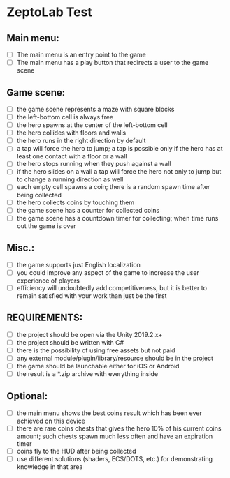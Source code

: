 # ZeptoLab Test
## Main menu:
- [ ] The main menu is an entry point to the game
- [ ] The main menu has a play button that redirects a user to the game scene
## Game scene:
- [ ] the game scene represents a maze with square blocks
- [ ] the left-bottom cell is always free
- [ ] the hero spawns at the center of the left-bottom cell
- [ ] the hero collides with floors and walls
- [ ] the hero runs in the right direction by default
- [ ] a tap will force the hero to jump; a tap is possible only if the hero has at least one contact with a floor or a wall
- [ ] the hero stops running when they push against a wall
- [ ] if the hero slides on a wall a tap will force the hero not only to jump but to change a running direction as well
- [ ] each empty cell spawns a coin; there is a random spawn time after being collected
- [ ] the hero collects coins by touching them
- [ ] the game scene has a counter for collected coins
- [ ] the game scene has a countdown timer for collecting; when time runs out the game is over
## Misc.:
- [ ] the game supports just English localization
- [ ] you could improve any aspect of the game to increase the user experience of players
- [ ] efficiency will undoubtedly add competitiveness, but it is better to remain satisfied with your work than just be the first
## REQUIREMENTS:
- [ ] the project should be open via the Unity 2019.2.x+
- [ ] the project should be written with C#
- [ ] there is the possibility of using free assets but not paid
- [ ] any external module/plugin/library/resource should be in the project
- [ ] the game should be launchable either for iOS or Android
- [ ] the result is a *.zip archive with everything inside

## Optional:
- [ ] the main menu shows the best coins result which has been ever achieved on this device
- [ ] there are rare coins chests that gives the hero 10% of his current coins amount; such chests spawn much less often and have an expiration timer
- [ ] coins fly to the HUD after being collected
- [ ] use different solutions (shaders, ECS/DOTS, etc.) for demonstrating knowledge in that area

